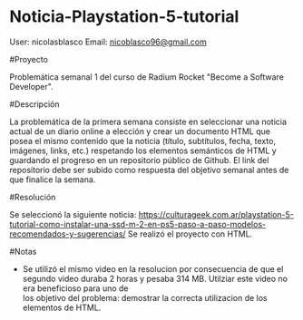 # Noticia-Playstation-5-tutorial

User: nicolasblasco
Email: nicoblasco96@gmail.com 

#Proyecto

Problemática semanal 1 del curso de Radium Rocket "Become a Software Developer".  

#Descripción

La problemática de la primera semana consiste en seleccionar una noticia actual de un diario online a elección  y crear un documento HTML que posea el mismo contenido 
que la noticia (título, subtítulos, fecha, texto, imágenes, links, etc.) respetando los elementos semánticos de HTML y guardando el progreso en un repositorio público 
de Github. El link del repositorio debe ser subido como respuesta del objetivo semanal antes de que finalice la semana.

#Resolución

Se seleccionó la siguiente noticia: https://culturageek.com.ar/playstation-5-tutorial-como-instalar-una-ssd-m-2-en-ps5-paso-a-paso-modelos-recomendados-y-sugerencias/
Se realizó el proyecto con HTML. 

#Notas

- Se utilizó el mismo video en la resolucion por consecuencia de que el segundo video duraba 2 horas y pesaba 314 MB. Utilziar este video no era beneficioso para uno de  
  los objetivo del problema: demostrar la correcta utilizacion de los elementos de HTML.


